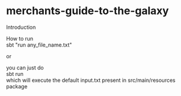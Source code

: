 # merchants-guide-to-the-galaxy

Introduction

How to run<br>
sbt "run any_file_name.txt"

or

you can just do<br>
sbt run<br>
which will execute the default input.txt present in src/main/resources package

